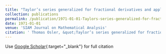 ```yaml
---
title: "Taylor’s series generalized for fractional derivatives and applications"
collection: publications
permalink: /publication/1971-01-01-Taylors-series-generalized-for-fractional-derivatives-and-applications
date: 1971-01-01
venue: 'SIAM Journal on Mathematical Analysis'
citation: ' Thomas Osler, &quot;Taylor’s series generalized for fractional derivatives and applications.&quot; SIAM Journal on Mathematical Analysis, 1971.'
---
```

Use [Google Scholar](https://scholar.google.com/scholar?q=Taylor’s+series+generalized+for+fractional+derivatives+and+applications){:target="_blank"} for full citation